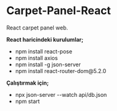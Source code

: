 # Carpet-Panel-React
React carpet panel web.

<b>React haricindeki kurulumlar;</b> <br>
<ul>
<li>npm install react-pose</li>
<li>npm install axios</li>
<li>npm install -g json-server </li>
<li>npm install react-router-dom@5.2.0  </li>
</ul>
<b>Çalıştırmak için;</b><br>
<ul>
<li>npx json-server --watch api/db.json</li>
<li>npm start</li>
</ul>


